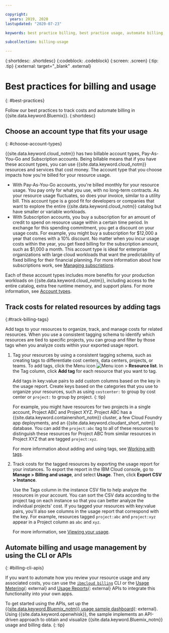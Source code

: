 ```yaml
---

copyright:
  years: 2019, 2020
lastupdated: "2020-07-23"

keywords: best practice billing, best practice usage, automate billing, track costs

subcollection: billing-usage

---
```


{:shortdesc: .shortdesc}
{:codeblock: .codeblock}
{:screen: .screen}
{:tip: .tip}
{:external: target="_blank" .external}


# Best practices for billing and usage
{: #best-practices}

Follow our best practices to track costs and automate billing in {{site.data.keyword.Bluemix}}.
{:shortdesc}

## Choose an account type that fits your usage
{: #choose-account-types}

{{site.data.keyword.cloud_notm}} has two billable account types, Pay-As-You-Go and Subscription accounts. Being billable means that if you have these account types, you can use {{site.data.keyword.cloud_notm}} resources and services that cost money. The account type that you choose impacts how you're billed for your resource usage.
* With Pay-As-You-Go accounts, you're billed monthly for your resource usage. You pay only for what you use, with no long-term contracts. As your resource usage fluctuates, so does your invoice, similar to a utility bill. This account type is a good fit for developers or companies that want to explore the entire {{site.data.keyword.cloud_notm}} catalog but have smaller or variable workloads.
* With Subscription accounts, you buy a subscription for an amount of credit to spend on resource usage within a certain time period. In exchange for this spending commitment, you get a discount on your usage costs. For example, you might buy a subscription for $12,000 a year that comes with a 10% discount. No matter when you incur usage costs within the year, you get fixed billing for the subscription amount, such as $1,000 a month. This account type is ideal for enterprise organizations with large cloud workloads that want the predictability of fixed billing for their financial planning. For more information about how subscriptions work, see [Managing subscriptions](/docs/billing-usage?topic=billing-usage-subscriptions).

Each of these account types includes more benefits for your production workloads on {{site.data.keyword.cloud_notm}}, including access to the entire catalog, extra free runtime memory, and support plans. For more information, see [Account types](/docs/account?topic=account-accounts).

## Track costs for related resources by adding tags
{:#track-billing-tags}

Add tags to your resources to organize, track, and manage costs for related resources. When you use a consistent tagging schema to identify which resources are tied to specific projects, you can group and filter by those tags when you analyze costs within your exported usage report.

1. Tag your resources by using a consistent tagging schema, such as creating tags to differentiate cost centers, data centers, projects, or teams. To add tags, click the Menu icon ![Menu icon](../icons/icon_hamburger.svg) > **Resource list**. In the Tag column, click **Add tag** for each resource that you want to tag.

   Add tags in key:value pairs to add custom columns based on the key in the usage report. Create keys based on the categories that you use to organize your resources, such as using `costcenter:` to group by cost center or `project:` to group by project.
   {: tip}

   For example, you might have resources for two projects in a single account, Project ABC and Project XYZ. Project ABC has a {{site.data.keyword.containershort_notm}} cluster, a few Cloud Foundry app deployments, and an {{site.data.keyword.cloudant_short_notm}} database. You can add the `project:abc` tag to all of these resources to distinguish these resources for Project ABC from similar resources in Project XYZ that are tagged `project:xyz`.

   For more information about adding and using tags, see [Working with tags](/docs/account?topic=account-tag).

1. Track costs for the tagged resources by exporting the usage report for your instances. To export the report in the IBM Cloud console, go to **Manage > Billing and usage**, and select **Usage**. Then, click **Export CSV > Instance**.

   Use the Tags column in the instance CSV file to help analyze the resources in your account. You can sort the CSV data according to the project tag on each instance so that you can better analyze the individual projects' cost. If you tagged your resources with key:value pairs, you'll also see columns in the usage report that correspond with the key. For example, resources tagged `project:abc` and `project:xyz` appear in a Project column as `abc` and `xyz`.

   For more information, see [Viewing your usage](/docs/billing-usage?topic=billing-usage-viewingusage).

## Automate billing and usage management by using the CLI or APIs
{: #billing-cli-apis}

If you want to automate how you review your resource usage and any associated costs, you can use the [`ibmcloud billing`](/docs/cli?topic=cli-ibmcloud_billing#ibmcloud_billing_org_usage) CLI or the [Usage Metering](https://{DomainName}/apidocs/usage-metering){: external} and [Usage Reports](https://{DomainName}/apidocs/metering-reporting){: external} APIs to integrate this functionality into your own apps.

To get started using the APIs, set up the [{{site.data.keyword.Bluemix_notm}} usage sample dashboard](https://github.com/IBM-Cloud/openwhisk-cloud-usage-sample){: external}. Using {{site.data.keyword.openwhisk}}, the sample implements an API-driven approach to obtain and visualize {{site.data.keyword.Bluemix_notm}} usage and billing data.
{: tip}
